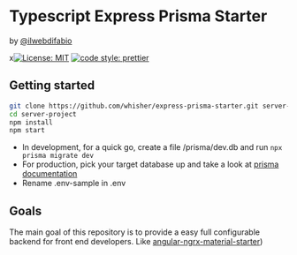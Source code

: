 # Typescript Express Prisma Starter

by [@ilwebdifabio](https://twitter.com/ilwebdifabio)

x[![License: MIT](https://img.shields.io/badge/License-MIT-yellow.svg)](https://github.com/whisher/express-prisma-starter/blob/main/LICENSE)
[![code style: prettier](https://img.shields.io/badge/code_style-prettier-ff69b4.svg)](https://github.com/prettier/prettier)

## Getting started

```bash
git clone https://github.com/whisher/express-prisma-starter.git server-project
cd server-project
npm install
npm start
```

- In development, for a quick go, create a file /prisma/dev.db and
  run `npx prisma migrate dev`
- For production, pick your target database up and take a look at [prisma documentation](https://www.prisma.io/docs/getting-started/setup-prisma/start-from-scratch/relational-databases/connect-your-database-typescript-postgres)
- Rename .env-sample in .env

## Goals

The main goal of this repository is to provide a
easy full configurable backend for front end developers.
Like [angular-ngrx-material-starter](https://github.com/whisher/angular-ngrx-material-starter))
